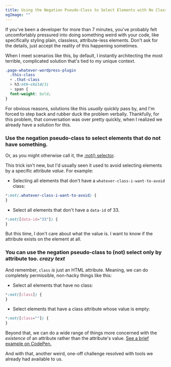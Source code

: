 ```yaml
---
title: Using the Negation Pseudo-Class to Select Elements with No Class
ogImage: ""
---
```


If you've been a developer for more than 7 minutes, you've probably felt uncomfortably pressured into doing something weird with your code, like specifically styling plain, classless, attribute-less elements. Don't ask for the details, just accept the reality of this happening sometimes.

When I meet scenarios like this, by default, I instantly architecting the most terrible, complicated solution that's tied to my unique context.

```css
.page-whatever-wordpress-plugin
  .this-class
  + .that-class
  > h3:nth-child(3)
  ~ span {
  font-weight: bold;
}
```

For obvious reasons, solutions like this _usually_ quickly pass by, and I'm forced to step back and rubber duck the problem verbally. Thankfully, for this problem, that conversation was over pretty quickly, when I realized we already have a solution for this.

### Use the negation pseudo-class to select elements that do **not** have something.

Or, as you might otherwise call it, the [:not() selector](https://developer.mozilla.org/en-US/docs/Web/CSS/:not).

This trick isn't new, but I'd usually seen it used to avoid selecting elements by a specific attribute _value_. For example:

- Selecting all elements that don't have a `whatever-class-i-want-to-avoid` class:

```css
*:not(.whatever-class-i-want-to-avoid) {
}
```

- Select all elements that don't have a `data-id` of 33.

```css
*:not([data-id="33"]) {
}
```

But this time, I don't care about what the value is. I want to know if the attribute exists on the element at all.

### You can use the negation pseudo-class to (not) select only by attribute too. _crazy text_

And remember, `class` _is_ just an HTML attribute. Meaning, we can do completely permissible, non-hacky things like this:

- Select all elements that have no class:

```css
*:not([class]) {
}
```

- Select elements that have a class attribute whose value is empty:

```css
*:not([class=""]) {
}
```

Beyond that, we can do a wide range of things more concerned with the _existence_ of an attribute rather than the attribute's value. [See a brief example on CodePen.](https://codepen.io/alexmacarthur/pen/zpJeeG/)

And with that, another weird, one-off challenge resolved with tools we already had available to us.
